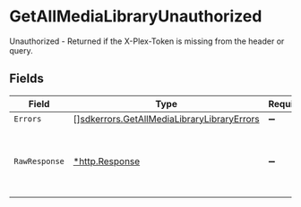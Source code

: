 # GetAllMediaLibraryUnauthorized

Unauthorized - Returned if the X-Plex-Token is missing from the header or query.


## Fields

| Field                                                                                                    | Type                                                                                                     | Required                                                                                                 | Description                                                                                              |
| -------------------------------------------------------------------------------------------------------- | -------------------------------------------------------------------------------------------------------- | -------------------------------------------------------------------------------------------------------- | -------------------------------------------------------------------------------------------------------- |
| `Errors`                                                                                                 | [][sdkerrors.GetAllMediaLibraryLibraryErrors](../../models/sdkerrors/getallmedialibrarylibraryerrors.md) | :heavy_minus_sign:                                                                                       | N/A                                                                                                      |
| `RawResponse`                                                                                            | [*http.Response](https://pkg.go.dev/net/http#Response)                                                   | :heavy_minus_sign:                                                                                       | Raw HTTP response; suitable for custom response parsing                                                  |